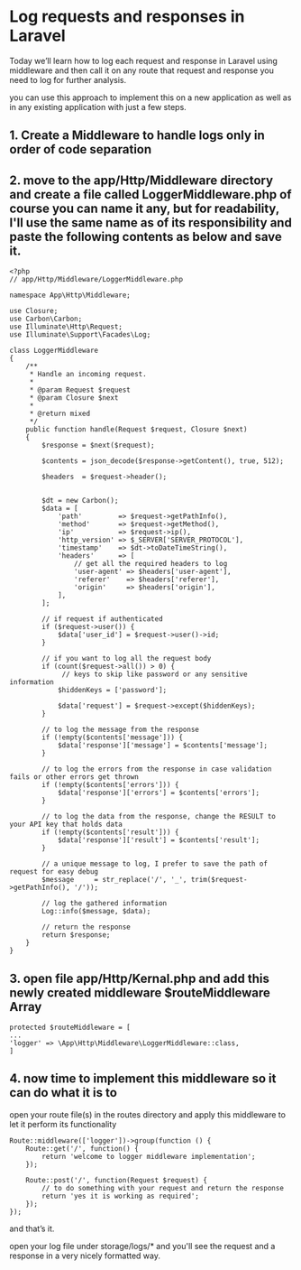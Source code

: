 # Log requests and responses in Laravel

Today we’ll learn how to log each request and response in Laravel using middleware and then call it on any route that request and response you need to log for further analysis.

you can use this approach to implement this on a new application as well as in any existing application with just a few steps.

## 1. Create a Middleware to handle logs only in order of code separation
## 2. move to the app/Http/Middleware directory and create a file called LoggerMiddleware.php of course you can name it any, but for readability, I'll use the same name as of its responsibility and paste the following contents as below and save it.

```
<?php
// app/Http/Middleware/LoggerMiddleware.php

namespace App\Http\Middleware;

use Closure;
use Carbon\Carbon;
use Illuminate\Http\Request;
use Illuminate\Support\Facades\Log;

class LoggerMiddleware
{
    /**
     * Handle an incoming request.
     *
     * @param Request $request
     * @param Closure $next
     *
     * @return mixed
     */
    public function handle(Request $request, Closure $next)
    {
        $response = $next($request);

        $contents = json_decode($response->getContent(), true, 512);
        
        $headers  = $request->header();

    
        $dt = new Carbon();
        $data = [
            'path'         => $request->getPathInfo(),
            'method'       => $request->getMethod(),
            'ip'           => $request->ip(),
            'http_version' => $_SERVER['SERVER_PROTOCOL'],
            'timestamp'    => $dt->toDateTimeString(),
            'headers'      => [
                // get all the required headers to log
                'user-agent' => $headers['user-agent'],
                'referer'    => $headers['referer'],
                'origin'     => $headers['origin'],
            ], 
        ];

        // if request if authenticated
        if ($request->user()) {
            $data['user_id'] = $request->user()->id;
        }

        // if you want to log all the request body
        if (count($request->all()) > 0) {
             // keys to skip like password or any sensitive information
            $hiddenKeys = ['password'];

            $data['request'] = $request->except($hiddenKeys);
        }

        // to log the message from the response
        if (!empty($contents['message'])) {
            $data['response']['message'] = $contents['message'];
        }

        // to log the errors from the response in case validation fails or other errors get thrown
        if (!empty($contents['errors'])) {
            $data['response']['errors'] = $contents['errors'];
        }

        // to log the data from the response, change the RESULT to your API key that holds data
        if (!empty($contents['result'])) {
            $data['response']['result'] = $contents['result'];
        }

        // a unique message to log, I prefer to save the path of request for easy debug
        $message     = str_replace('/', '_', trim($request->getPathInfo(), '/'));

        // log the gathered information
        Log::info($message, $data);

        // return the response
        return $response;
    }
}
```

## 3. open file app/Http/Kernal.php and add this newly created middleware $routeMiddleware Array

```
protected $routeMiddleware = [
...
'logger' => \App\Http\Middleware\LoggerMiddleware::class,
]
```

## 4. now time to implement this middleware so it can do what it is to

open your route file(s) in the routes directory and apply this middleware to let it perform its functionality

```
Route::middleware(['logger'])->group(function () {
    Route::get('/', function() {
        return 'welcome to logger middleware implementation';
    });

    Route::post('/', function(Request $request) {
        // to do something with your request and return the response
        return 'yes it is working as required';
    });
});
```

and that’s it.

open your log file under storage/logs/* and you'll see the request and a response in a very nicely formatted way.
